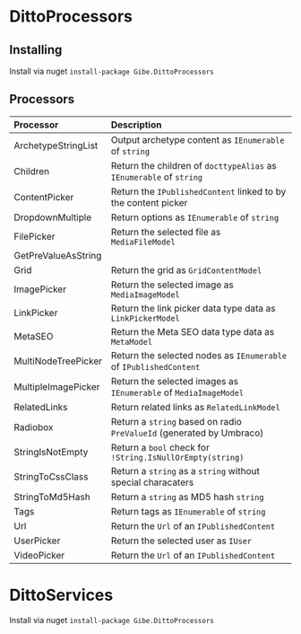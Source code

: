 # DittoProcessors

## Installing

Install via nuget ``` install-package Gibe.DittoProcessors ```

## Processors
| Processor | Description |
|:----------|:------------|
|ArchetypeStringList| Output archetype content as ```IEnumerable``` of ```string``` |
|Children| Return the children of ```docttypeAlias``` as ```IEnumerable``` of ```string``` |
|ContentPicker| Return the ```IPublishedContent``` linked to by the content picker |
|DropdownMultiple| Return options as ```IEnumerable``` of ```string``` |
|FilePicker| Return the selected file as ```MediaFileModel``` |
|GetPreValueAsString| |
|Grid| Return the grid as ```GridContentModel``` |
|ImagePicker| Return the selected image as ```MediaImageModel``` |
|LinkPicker| Return the link picker data type data as ```LinkPickerModel``` |
|MetaSEO| Return the Meta SEO data type data as ```MetaModel``` |
|MultiNodeTreePicker| Return the selected nodes as ```IEnumerable``` of ```IPublishedContent``` |
|MultipleImagePicker| Return the selected images as ```IEnumerable``` of ```MediaImageModel``` |
|RelatedLinks| Return related links as ```RelatedLinkModel``` |
|Radiobox| Return a ```string``` based on radio ```PreValueId``` (generated by Umbraco) |
|StringIsNotEmpty| Return a ```bool``` check for ```!String.IsNullOrEmpty(string)``` |
|StringToCssClass| Return a ```string``` as a ```string``` without special characaters |
|StringToMd5Hash| Return a ```string``` as MD5 hash ```string``` |
|Tags| Return tags as ```IEnumerable``` of ```string``` |
|Url| Return the ```Url``` of an ```IPublishedContent``` |
|UserPicker| Return the selected user as ```IUser``` |
|VideoPicker| Return the ```Url``` of an ```IPublishedContent``` |

# DittoServices

Install via nuget ``` install-package Gibe.DittoProcessors ```
